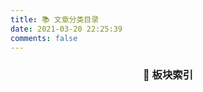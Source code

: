 ```yaml
---
title: 📚 文章分类目录
date: 2021-03-20 22:25:39
comments: false
---
```


<div align="center">
  <h3>📖 板块索引 </h3>
</div>

<div class="categories-overview">
  <div class="categories-grid" id="dynamic-categories">
    <!-- 分类内容将通过JavaScript生成 -->
  </div>
</div>

<script>
  const categoryCounts = { {% for c in site.categories %}
    "{{ c[0] }}": {{ c[1].length }}{% if not loop.last %},{% endif %}
  {% endfor %} };
</script>
<script data-pjax>
// 动态生成分类卡片 - 优化版本
(function() {
  // 分类配置
  const categoryConfig = {
    'Math': {
      title: '数学探索',
      icon: '🧮',
      desc: '深入数学的美妙世界，从基础概念到高深理论，记录在数学学习路上的思考与发现'
    },
    '技术记录与分享': {
      title: '技术分享',
      icon: '💻',
      desc: '技术学习与实践记录，包括编程技巧、工具使用、博客优化等技术相关内容'
    },
    '语言学习': {
      title: '语言学习',
      icon: '🗣️',
      desc: '英语等学习心得与日常练习，记录语言能力提升的点点滴滴'
    },
    'AI & LLM': {
      title: '人工智能',
      icon: '🤖',
      desc: '探索人工智能在学习和工作中的可能性'
    },
    'Interesting': {
      title: '有趣的东西',
      icon: '📝',
      desc: '一些有意思的东西，比如AI角色卡'
    },
    '其他': {
      title: '其他模块',
      icon: '🧪',
      desc: '一些其他的东西'
    }
  };

{% for category in site.categories %}
  <div class="category-count">{{ category.length }}篇</div>
{% endfor %}

  let isInitialized = false;

  function generateCategories() {
    const container = document.getElementById('dynamic-categories');
    if (!container) {
      return;
    }
    
    // If the container is not empty, we assume it's already initialized.
    if (container.children.length > 0) {
        isInitialized = true;
    }
    
    if (isInitialized) {
      return;
    }
    
    let htmlContent = '';
    Object.entries(categoryConfig).forEach(([key, config]) => {
      const count = categoryCounts[key] || 0;
      htmlContent += `
        <div class="category-item" style="opacity: 1; transform: none;">
          <div class="category-header">
            <span class="category-icon">${config.icon}</span>
            <h4 class="category-title">${config.title}</h4>
            <span class="category-count">${count}篇</span>
          </div>
          <p class="category-desc">${config.desc}</p>
          <a href="/categories/${encodeURIComponent(key)}/" class="category-link">进入分类 →</a>
        </div>
      `;
    });
    
    container.innerHTML = htmlContent;
    isInitialized = true;
  }

  function initialize() {
    if (document.readyState === 'loading') {
      document.addEventListener('DOMContentLoaded', generateCategories);
    } else {
      generateCategories();
    }
  }

  document.addEventListener('pjax:start', function() {
    isInitialized = false;
  });

  document.addEventListener('pjax:complete', function() {
    initialize();
  });

  window.addEventListener('load', function() {
      if (!isInitialized) {
          initialize();
      }
  });

  initialize();
})();
</script>

<style>
.categories-overview {
  max-width: 1000px;
  margin: 2rem auto;
  padding: 0 1rem;
}

.categories-grid {
  display: grid;
  grid-template-columns: repeat(auto-fit, minmax(300px, 1fr));
  gap: 1.5rem;
  margin-top: 1.5rem;
}

.category-item {
  background: #fff;
  border: 1px solid #e5e7eb;
  border-radius: 8px;
  padding: 1.5rem;
  transition: all 0.3s ease;
  position: relative;
}

.category-item:hover {
  border-color: #2c3e50;
  box-shadow: 0 4px 12px rgba(0, 0, 0, 0.08);
  transform: translateY(-2px);
}

.category-header {
  display: flex;
  align-items: center;
  margin-bottom: 1rem;
  gap: 0.75rem;
}

.category-icon {
  font-size: 1.25rem;
}

.category-title {
  font-size: 1.1rem;
  font-weight: 500;
  color: #2c3e50;
  margin: 0;
  flex: 1;
}

.category-count {
  background: #f3f4f6;
  color: #6b7280;
  padding: 0.25rem 0.5rem;
  border-radius: 12px;
  font-size: 0.75rem;
  font-weight: 500;
}

.category-desc {
  color: #6b7280;
  line-height: 1.6;
  margin: 0 0 1.25rem 0;
  font-size: 0.9rem;
}

.category-link {
  color: #2c3e50;
  text-decoration: none;
  font-weight: 500;
  font-size: 0.9rem;
  border-bottom: 1px solid transparent;
  transition: border-color 0.2s ease;
}

.category-link:hover {
  border-bottom-color: #2c3e50;
}

/* 暗色模式适配 */
[data-theme="dark"] .category-item {
  background: #1f2937;
  border-color: #374151;
}

[data-theme="dark"] .category-item:hover {
  border-color: #9ca3af;
  box-shadow: 0 4px 12px rgba(0, 0, 0, 0.3);
}

[data-theme="dark"] .category-title {
  color: #f9fafb;
}

[data-theme="dark"] .category-desc {
  color: #d1d5db;
}

[data-theme="dark"] .category-link {
  color: #e5e7eb;
}

[data-theme="dark"] .category-link:hover {
  border-bottom-color: #e5e7eb;
}

[data-theme="dark"] .category-count {
  background: #374151;
  color: #d1d5db;
}

/* 移动端适配 */
@media (max-width: 768px) {
  .categories-grid {
    grid-template-columns: 1fr;
    gap: 1rem;
  }
  
  .category-item {
    padding: 1rem;
  }
}
</style>